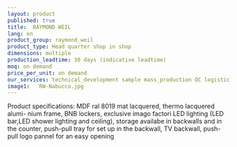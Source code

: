 ```yaml
---
layout: product
published: true
title:  RAYMOND WEIL
lang: en
product_group: raymond_weil
product_type: Head quarter shop in shop
dimensions: multiple
production_leadtime: 30 days (indicative leadtime)
moq: on demand
price_per_unit: on demand
our_services: technical_development sample mass_production QC logistic shipping
image1:   RW-Nabucco.jpg
---
```

Product specifications: MDF ral 8019 mat lacquered, thermo lacquered alumi- nium frame,  BNB lockers,  exclusive imago  factori LED lighting (LED bar,LED shower lighting  and ceiling),  storage availabe in backwalls and in the counter, push-pull tray for set up in the backwall, TV backwall, push-pull logo pannel for an easy opening						
